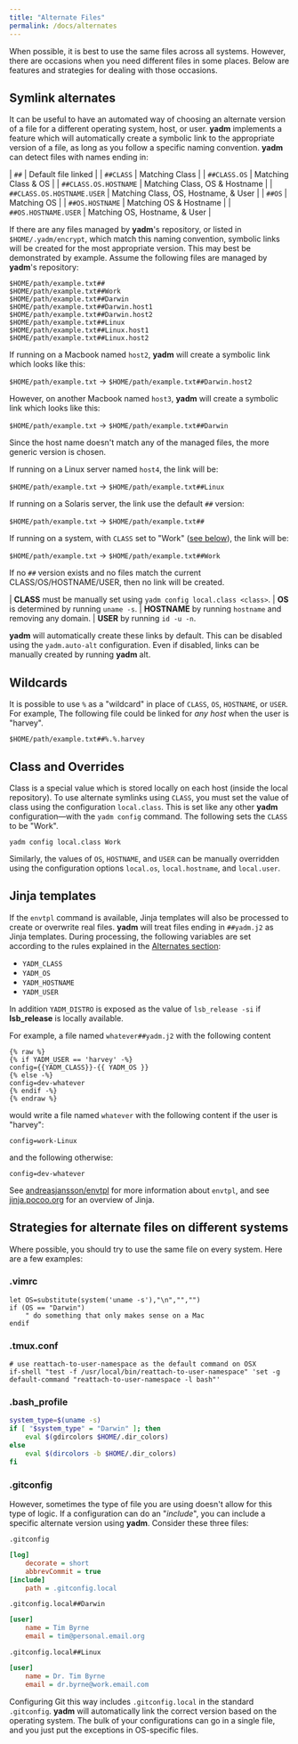 ```yaml
---
title: "Alternate Files"
permalink: /docs/alternates
---
```


When possible, it is best to use the same files across all systems. However,
there are occasions when you need different files in some places. Below are
features and strategies for dealing with those occasions.

## Symlink alternates

It can be useful to have an automated way of choosing an alternate version of a
file for a different operating system, host, or user. **yadm** implements a
feature which will automatically create a symbolic link to the appropriate
version of a file, as long as you follow a specific naming convention. **yadm** can
detect files with names ending in:

| `##`                       | Default file linked                  |
| `##CLASS`                  | Matching Class                       |
| `##CLASS.OS`               | Matching Class & OS                  |
| `##CLASS.OS.HOSTNAME`      | Matching Class, OS & Hostname        |
| `##CLASS.OS.HOSTNAME.USER` | Matching Class, OS, Hostname, & User |
| `##OS`                     | Matching OS                          |
| `##OS.HOSTNAME`            | Matching OS & Hostname               |
| `##OS.HOSTNAME.USER`       | Matching OS, Hostname, & User        |

If there are any files managed by **yadm**'s repository, or listed in
`$HOME/.yadm/encrypt`, which match this naming convention, symbolic links will
be created for the most appropriate version. This may best be demonstrated by
example. Assume the following files are managed by **yadm**'s repository:

    $HOME/path/example.txt##
    $HOME/path/example.txt##Work
    $HOME/path/example.txt##Darwin
    $HOME/path/example.txt##Darwin.host1
    $HOME/path/example.txt##Darwin.host2
    $HOME/path/example.txt##Linux
    $HOME/path/example.txt##Linux.host1
    $HOME/path/example.txt##Linux.host2

If running on a Macbook named `host2`, **yadm** will create a symbolic link which
looks like this:

`$HOME/path/example.txt` → `$HOME/path/example.txt##Darwin.host2`

However, on another Macbook named `host3`, **yadm** will create a symbolic link
which looks like this:

`$HOME/path/example.txt` → `$HOME/path/example.txt##Darwin`

Since the host name doesn't match any of the  managed  files,  the  more generic
version is chosen.

If running on a Linux server named `host4`, the link will be:

`$HOME/path/example.txt` → `$HOME/path/example.txt##Linux`

If running on a Solaris server, the link use the default `##` version:

`$HOME/path/example.txt` → `$HOME/path/example.txt##`

If running on a system, with `CLASS` set to "Work" ([see below](alternates#class-and-overrides)), the link will be:

`$HOME/path/example.txt` → `$HOME/path/example.txt##Work`

If no `##` version exists and no files match the current CLASS/OS/HOSTNAME/USER,
then no link will be created.

| **CLASS** must be manually set using `yadm config local.class <class>`.
| **OS** is determined by running `uname -s`.
| **HOSTNAME** by running `hostname` and removing any domain.
| **USER** by running `id -u -n`.

**yadm** will automatically create these links by default. This can be disabled using the `yadm.auto-alt` configuration. Even if disabled, links can be manually created by running **yadm** alt.

## Wildcards

It is possible to use `%` as a "wildcard" in place of `CLASS`, `OS`, `HOSTNAME`,
or `USER`. For example, The following file could be linked for *any host* when the
user is "harvey".

```
$HOME/path/example.txt##%.%.harvey
```

## Class and Overrides

Class is a special value which is stored locally on each host (inside the local
repository). To use alternate symlinks using `CLASS`, you must set the value of
class using the configuration `local.class`. This is set like any other **yadm**
configuration—with the `yadm config` command. The following sets the `CLASS` to
be "Work".

    yadm config local.class Work

Similarly, the values of `OS`, `HOSTNAME`, and `USER` can be manually
overridden using the configuration options `local.os`, `local.hostname`, and
`local.user`.

## Jinja templates

If the `envtpl` command is available, Jinja templates will also be processed to
create or overwrite real files. **yadm** will treat files ending in `##yadm.j2`
as Jinja templates. During processing, the following variables are set according
to the rules explained in the [Alternates section](alternates#symlink-alternates):

* `YADM_CLASS`
* `YADM_OS`
* `YADM_HOSTNAME`
* `YADM_USER`

In addition `YADM_DISTRO` is exposed as the value of `lsb_release -si` if
**lsb_release** is locally available.

For example, a file named `whatever##yadm.j2` with the following content

    {% raw %}
    {% if YADM_USER == 'harvey' -%}
    config={{YADM_CLASS}}-{{ YADM_OS }}
    {% else -%}
    config=dev-whatever
    {% endif -%}
    {% endraw %}

would write a file named `whatever` with the following content if the user is
"harvey":

    config=work-Linux

and the following otherwise:

    config=dev-whatever

See [andreasjansson/envtpl](https://github.com/andreasjansson/envtpl) for more information about
`envtpl`, and see [jinja.pocoo.org](http://jinja.pocoo.org/) for an overview of
Jinja.

## Strategies for alternate files on different systems

Where possible, you should try to use the same file on every system. Here are a few examples:

### .vimrc

```vim
let OS=substitute(system('uname -s'),"\n","","")
if (OS == "Darwin")
    " do something that only makes sense on a Mac
endif
```

### .tmux.conf

    # use reattach-to-user-namespace as the default command on OSX
    if-shell "test -f /usr/local/bin/reattach-to-user-namespace" 'set -g default-command "reattach-to-user-namespace -l bash"'

### .bash_profile

```bash
system_type=$(uname -s)
if [ "$system_type" = "Darwin" ]; then
    eval $(gdircolors $HOME/.dir_colors)
else
    eval $(dircolors -b $HOME/.dir_colors)
fi
```

### .gitconfig

However, sometimes the type of file you are using doesn't allow for this type of
logic. If a configuration can do an "_include_", you can include a specific
alternate version using **yadm**. Consider these three files:

`.gitconfig`

```ini
[log]
    decorate = short
    abbrevCommit = true
[include]
    path = .gitconfig.local
```

`.gitconfig.local##Darwin`

```ini
[user]
    name = Tim Byrne
    email = tim@personal.email.org
```

`.gitconfig.local##Linux`

```ini
[user]
    name = Dr. Tim Byrne
    email = dr.byrne@work.email.com
```

Configuring Git this way includes `.gitconfig.local` in the standard
`.gitconfig`. **yadm** will automatically link the correct version based on the
operating system. The bulk of your configurations can go in a single file, and
you just put the exceptions in OS-specific files.
